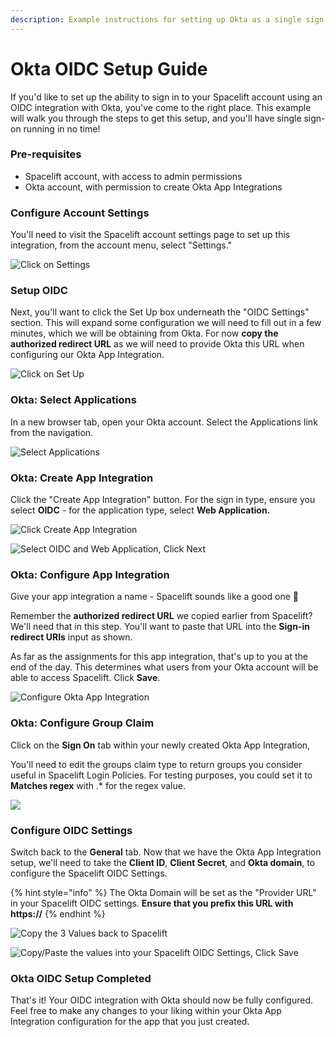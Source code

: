 ```yaml
---
description: Example instructions for setting up Okta as a single sign-on source via OIDC.
---
```


# Okta OIDC Setup Guide

If you'd like to set up the ability to sign in to your Spacelift account using an OIDC integration with Okta, you've come to the right place. This example will walk you through the steps to get this setup, and you'll have single sign-on running in no time!

### Pre-requisites

* Spacelift account, with access to admin permissions
* Okta account, with permission to create Okta App Integrations

### Configure Account Settings

You'll need to visit the Spacelift account settings page to set up this integration, from the account menu, select "Settings."

![Click on Settings](../../assets/screenshots/account-settings.png)

### Setup OIDC

Next, you'll want to click the Set Up box underneath the "OIDC Settings" section. This will expand some configuration we will need to fill out in a few minutes, which we will be obtaining from Okta. For now **copy the authorized redirect URL** as we will need to provide Okta this URL when configuring our Okta App Integration.

![Click on Set Up](../../assets/screenshots/1-setup-oidc.png)

### Okta: Select Applications

In a new browser tab, open your Okta account. Select the Applications link from the navigation.

![Select Applications](../../assets/screenshots/2-select-okta-applications.png)

### Okta: Create App Integration

Click the "Create App Integration" button. For the sign in type, ensure you select **OIDC** - for the application type, select **Web Application.**

![Click Create App Integration](../../assets/screenshots/3-create-app-integration.png)

![Select OIDC and Web Application, Click Next](../../assets/screenshots/4-create-app-integration-modal.png)

### Okta: Configure App Integration

Give your app integration a name - Spacelift sounds like a good one :clap:

Remember the **authorized redirect URL** we copied earlier from Spacelift? We'll need that in this step. You'll want to paste that URL into the **Sign-in redirect URIs** input as shown.

As far as the assignments for this app integration, that's up to you at the end of the day. This determines what users from your Okta account will be able to access Spacelift. Click **Save**.

![Configure Okta App Integration](../../assets/screenshots/5-configure-app-integration.png)

### Okta: Configure Group Claim

Click on the **Sign On** tab within your newly created Okta App Integration,&#x20;

You'll need to edit the groups claim type to return groups you consider useful in Spacelift Login Policies. For testing purposes, you could set it to **Matches regex** with .\* for the regex value.

![](../../assets/screenshots/8-okta-group-claims.png)

### Configure OIDC Settings

Switch back to the **General** tab. Now that we have the Okta App Integration setup, we'll need to take the **Client ID**, **Client Secret**, and **Okta domain**, to configure the Spacelift OIDC Settings.&#x20;

{% hint style="info" %}
The Okta Domain will be set as the "Provider URL" in your Spacelift OIDC settings. **Ensure that you prefix this URL with https://**
{% endhint %}

![Copy the 3 Values back to Spacelift](../../assets/screenshots/6-configure-spacelift-oidc-settings.png)

![Copy/Paste the values into your Spacelift OIDC Settings, Click Save](../../assets/screenshots/7-configure-spacelift-oidc-settings-part-2.png)

### Okta OIDC Setup Completed

That's it! Your OIDC integration with Okta should now be fully configured. Feel free to make any changes to your liking within your Okta App Integration configuration for the app that you just created.

